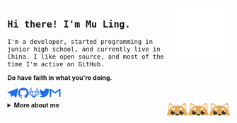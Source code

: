 <a href="https://t.me/joinchat/m9aY4pQ2HL1lMDEx" target="_blank">
    <img align="right" width="128px" src="https://github.com/xireiki/xireiki/raw/master/images/telegram_group.png"/>
</a>
<h2>
    <samp>Hi there! I'm Mu Ling.</samp>
</h2>
<p>
    <samp>
        I'm a developer, started programming in junior high school, and currently live in China. I like open
        source, and most of the time I'm active on GitHub.
    </samp>
</p>
<p>
    <strong>Do have faith in what you're doing.</strong>
</p>
<p>
    <a href="https://t.me/xireiki">
        <img alt="Mu Ling's Telegram" align="left" width="24px" src="https://github.com/xireiki/xireiki/raw/master/images/telegram.svg"/>
    </a>
    <a href="https://github.com/xireiki">
        <img alt="Mu Ling's Github" align="left" width="24px" src="https://github.com/xireiki/xireiki/raw/master/images/github.svg"/>
    </a>
    <a href="https://gitlab.com/xireiki">
        <img alt="Mu Ling's GitLab" align="left" width="24px" src="https://github.com/xireiki/xireiki/raw/master/images/gitlab.svg"/>
    </a>
     <a href="https://twitter.com/xireiki">
        <img alt="Mu Ling's Twitter" align="left" width="24px" src="https://github.com/xireiki/xireiki/raw/master/images/twitter.svg"/>
    </a>
    <a href="mailto:xireiki@outlook.com">
        <img alt="Mu Ling's Gmail" align="left" width="24px" src="https://github.com/xireiki/xireiki/raw/master/images/gmail.svg"/>
    </a>
    <br/>
    <img align="right" width="48px" src="https://github.com/xireiki/xireiki/raw/master/images/shiba.png"/>
    <img align="right" width="48px" src="https://github.com/xireiki/xireiki/raw/master/images/shiba.png"/>
    <img align="right" width="48px" src="https://github.com/xireiki/xireiki/raw/master/images/shiba.png"/>
</p>

<details>
    <summary>
        <b>More about me</b>
    </summary>

[![](https://github.com/xireiki/xireiki/blob/master/images/banner.png)](https://xireiki.com)

<h3 align="center">Languages</h3>
<p align="center">
    <!--<img alt="Go" src="https://img.shields.io/badge/-Go-00ADD8?style=for-the-badge&logo=Go&logoColor=fff"/>-->
    <!--<img alt="Kotlin" src="https://img.shields.io/badge/-Kotlin-0095D5?style=for-the-badge&logo=Kotlin&logoColor=fff"/>-->
    <img alt="Java" src="https://img.shields.io/badge/-Java-007396?style=for-the-badge&logo=Java&logoColor=fff"/>
    <!--<img alt="TypeScript" src="https://img.shields.io/badge/-TypeScript-007ACC?style=for-the-badge&logo=TypeScript&logoColor=fff"/>-->
    <!--<img alt="Rust" src="https://img.shields.io/badge/-Rust-000?style=for-the-badge&logo=Rust&logoColor=fff"/>-->
    <img alt="Python" src="https://img.shields.io/badge/-Python-3776AB?style=for-the-badge&logo=Python&logoColor=fff"/>
    <img alt="C++" src="https://img.shields.io/badge/-C++-00599C?style=for-the-badge&logo=C%2B%2B&logoColor=fff"/>
    <!--<img alt="GNU Bash" src="https://img.shields.io/badge/-GNU%20Bash-4EAA25?style=for-the-badge&logo=GNU%20Bash&logoColor=fff"/>-->
    <!--<img alt="Dart" src="https://img.shields.io/badge/-Dart-0175C2?style=for-the-badge&logo=Dart&logoColor=fff"/>-->
    <img alt="JavaScript" src="https://img.shields.io/badge/JavaScript-JavaScript?style=for-the-badge&logo=JavaScript&logoColor=fff"/>
</p>

```typescript
const Mu Ling = {
    pronouns: ["He", "Him"],
    hobby: ["Coffee", "Programming", "Music", "Painting"],
    languages: ["JavaScript", "Python", 'Java', 'C++', "Bash"],
    technologyStack: {
        mobile: {
            android: ["Android X"],
        },
        systems: ["Ubuntu", "Windows Server", "Android"],
        editors: ["Visual Studio Code", "Vim"],
    }
}
```
<p align="right">
    Designed with :heart: by <a href="https://github.com/KallyDev" target="_blank">KallyDev</a>.
</p>
</details>
